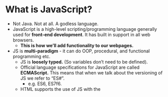 ﻿# What is JavaScript? 

- Not Java. Not at all. A godless language.
- JavaScript is a high-level scripting/programming language generally used for **front-end development**. It has built in support in all web browsers. 
  - **This is how we’ll add functionality to our webpages.**
- JS is **multi-paradigm** - it can do OOP, procedural, and functional programming etc. 
  - JS is **loosely typed.** (So variables don’t need to be defined).
  - Official language specifications for JavaScript are called **ECMAScript.** This means that when we talk about the versioning of JS we refer to “ES#”. 
    - e.g. ES6, ES7f6.
  - HTML supports the use of JS with the <script> tag, allowing you to put raw JS into the HTML page. Generally though, **you will link to an external JS file using the <script> tag at the bottom of your HTML <body> tag.** 
    - Script tags can go either in the head or the body but best practice is **generally to put them at the very bottom of the body.** Errors like are more likely to pop up if you don’t. Also good for Search Engine Optimization, because you want the skeleton/content of your webpage to show up before the JS logic gets compiled.
  - JS was originally written by a single person in ~10 days. This means there are some quirks with the language that persist to this day. 
    - See notes below on type coercion for an example.

**JS Syntax**

- Comments in JS are the same as in java: `//this is a comment`
- JavaScript literals (primitives) are your typical non-object values; they can be numbers, strings, booleans, etc
  - **number** can hold multiple number types like integers or decimals.
  - **strings** are text, enclosed by either ‘single quotes’ or “double quotes”. If a number is enclosed in quotes, it’s a string.
- JavaScript has keywords like other languages that are reserved because they have specific meaning. Eg. var, let, break, case, catch, continue, do, else, if, new, throw, etc.
- Semicolons aren’t necessary but I still like to use them;

**JavaScript Variables**

- Variables store data values. The “=” is used for the assignment operator
  - E.g. `var a = “I am a variable”`
  - Identifiers (names of the variables) must start with either a letter, underscore, or $. They cannot start with numbers, though they can contain them. No spaces!!!
- There are **3 ways to declare a variable in JS.** (let and const were added in ES6)
  - var - older, default declaration
  - let - newer and preferred declaration for mutable variables. let can be block scoped (see below).
  - const - has the functionality as let, but once assigned it can not be changed. (Like a “final” variable in Java).
- There are **7 major data types** of JS variables: 
  - number - includes ints and floating point numbers etc. 
  - string - collection of characters
  - boolean - true or false
  - null - has no value 
  - undefined - the variable has not been assigned anything. It is only declared. 
  - object - objects in JS are collections of key/value pairs. Uses {}. 
  - Symbol - added in ES6, not commonly used. 
- **Other data types** and sub-data types: 
  - BigInt is used to hold large integers outside the ability of the standard number variable.
  - NaN (not a number) is technically of the data type number. It is returned when a mathematical operation encounters a problem and can not return a valid number value. 
- The “typeof” operator returns the data type of its operand. Very useful for debugs.
- Object subtypes: 
  - **Arrays** (Big differences from Java!) - Arrays are objects that have indices, like Java. However, **a single array can hold any number of different data types and their length is not fixed.**
  - Functions are also objects but they have greatly expanded functionality. 

**JS Operators**

- Arithmetic operators: +, -, \*, /, %, ++, --
- Comparison: >, <, >=, <=, !=, ==, ===
  - **=== will compare types AND value while == simply compares value** 
    - **(ie 6 == ‘6’ returns true but not 6 === ‘6’)**
  - **Eg false == 0 returns true, while false === 0 returns false;**
- Logical: &&, ||, !
- Assignment: =, +=, -=, \*=,  /=, %=
- Ternary: `<condition> ? <value1>:<value2>`
  - This is like a one line if/else statement. If the condition is true, value1 is the result, if false value2 is. 


**Control Flow**

- The typical control flow statements you know from Java are the same with JS EXCEPT:
- for loops
  - There are 2 special types of for loops. 
    - **for-in**: iterates over an object’s keys
      - `let person = {name:”Bob”,age:25}; // this is a JS object`
      - `for(let key in person) {console.log(person[key]);} //prints Bob and 25`
    - **for-of**: iterates over the values of an array.
      - `let arr = [12, “Susie”, true, 0]; //this is a JS array`
      - `for (let value of arr) {console.log(value);}//print 12 then Susie then true then 0.`  
    - Think for-in = objects, for-of = arrays. 

**Type Coercion**

- Type coercion is **the process of converting a value from one data type to another.** There is explicit and implicit type coercion.

- **Explicit type coercion** is when we specify that we want a type changed to another type. 
  - E.g. `number(“3”), String(123)`
  - //we’re simply specifying explicitly what data type we want a certain value to change to.

- **Implicit type coercion** is where JS will attempt to carry out your instructions by changing the type variable on its own. This happens when you apply operators to values of different types.
  - E.g. `“3” \* 2;`
  - //number - JS chooses this for us. Likely because you wouldn’t multiply a String
  - E.g. `“3” + 2;`
  - //string - Likely because you commonly concatenate strings 
- Type coercion is one of those areas where JS quirkiness really shines through


\*Started HelloJS here\*

**Truthy and Falsy Values (these are actually technical terms lol)**

- In JS, **any expression or value can be evaluated as a boolean.** We use the terms truthy and falsy to indicate what boolean something will be evaluated as even if they aren’t inherently booleans. 

- There are **6 values/expressions that return as false** 
  - The boolean false
  - An empty string e.g. var a = “ “; //a is falsy
  - Undefined
  - Null
  - NaN
  - 0
- Any other value besides these 6 will return a value of true

**JS Functions**

- A function is a reusable group of code that can be called anywhere in the program. **Analogous to Java methods.**
	- You declare a function using the “function” keyword. A function can take any number of parameters you choose.
- Functions can return values using the “return” keyword. You do not have to specify a return type like in Java.
- Javascript functions are objects and can be stored in variables

- **Anonymous functions** have no identifier (name). Can be held in a variable still.
- **Arrow functions** are “one time use” functions that are written inline
  - Analogous to lambdas in Java, they are called arrow functions because the syntax uses “=>” to make an arrow
    - E.g. (var1) => {console.log(var1);}
- **Callback functions** are functions that get passed into another function as a parameter, and then the original function executes the parameterized function. 
  - This is helpful in writing **asynchronous JS code.** Code generally runs from top to bottom of the file - **if code is not happening in sequence, it is considered asynchronous.** 
  - All functions in JS are objects, which means that can be passed in as parameters of other functions.
- **Closures** - This is an old way of achieving encapsulation in JS.	
  - This is a nested function that can access the variables and arguments of its outer function, but can no longer change them.

\*Finished HelloJS\*

**JS Scopes**

- JS has two major divisions of scopes: Global and Local
  - **Global scoped** variables are **accessible anywhere** in the application
  - **Local scoped** variables are **accessible only in their location**. Local locations are defined by {curly braces}
- There are two flavors of local scopes
  - **Functional Scope:** Variables declared with any keyword inside a function. They’re only accessible inside that function.
  - **Block Scope:** Variables declared inside curly braces (but not specifically a function) that are declared with the let or const keywords. They will not be accessible outside that block of code. 
    - Variables declared with var are hoisted (see below) and therefore cannot be restricted to block scope. They are GLOBALLY scoped.

**Hoisting**

- Hoisting is a default JS mechanism where **variables (specifically vars) and function declarations are moved to the top of their scope** before code execution.
  - NOTE: The variable declarations are hoisted, but the assignment isn’t. Therefore, all vars = undefined until the assignment happens in the script.
- Variables declared with let and const are not hoisted.

- What’s the point?
  - “The compiler needs to know what variables and functions are defined in scope to know what will be visible to child scopes”. 
  - This lets us do stuff like call functions before they appear in the code








**“this” Keyword**

- In JavaScript the “this” keyword has multiple meanings based on where it’s used.
  - **“this” alone** refers to the global Object. (The window object)
  - **“this” in event handlers** refers to the HTML element that receives the event. (See event handling above)
    - E.g. <button onclick = this.style.color=”green”>click me</button>
    - As with other inline styling, this isn’t best practice
  - **“this” in Object Method Binding** (like a constructor) refers to the object.
    - E.g. var people = function (name, age) {

this.name = name;

this.age = age;

}

**JS Prototypal Inheritance**

- All JS objects have a **prototype**. This is implemented through the **\_\_proto\_\_ property.** This property is used to define **inheritance in JavaScript.**
  - An object’s \_\_proto\_\_ can be set to reference another object. This will make that referenced object the parents of the object that references it.
- The **top prototype** of all objects in **Object.prototype**. This is the value that is assigned to \_\_proto\_\_ by default. 
  - Analogous to the Object class in Java

**JS Classes**

- **Classes are a special type of function in javascript**
- You can define a class with a **class declaration**
  - You use the “class” keyword with the name of the class (like declaring a function but without parenthesis for parameters).
- You can also define a class with a **class expression**
  - Here, you define a variable and then assign it to an object with the class keyword
- Classes can have a special function in the class called a “constructor” that functions like a constructor in Java (initializes the object by assigning values to its variables.)

\*IMAGE OF CLASS SYNTAX GOES HERE\*

**Document Object Model (DOM)**

- When you attach JS to HTML via the <script> tag, it will read that document and **convert the HTML elements into a JS object that can then be manipulated.**
  - This is a good look into how JS and HTML interact under the hood.
  - JS converts HTML elements into objects, hence Document Object Model

- The DOM is created as a “tree” where the root element <html> is the root of the tree, and the other elements “branch” out from the root. **Each element in the HTML is an object in the DOM.**

![](Aspose.Words.7b5716e8-ba1e-4113-9261-3ca2baf0c4c5.001.png)















- In JS, you **access the DOM with the “document” object.**
  - **DOM Selection** is **accessing the elements** of the HTML through the DOM object. 
    - document.getElementById(“idName”) will return a single element
    - document.getElementsByClassName(“className”) returns an Array of elements
    - And more!!!!!!
  - **DOM Manipulation** is JS **actually changing** the elements of the DOM during run time.
    - .setAttribute will actually change a DOM element’s attribute directly
    - .appendChild creates a new element as the direct of another


\*Start HelloDOM\*

**JS Events**

- Events occur **when user interaction takes place on the web page**, such as clicking a button, hovering over something, or pressing a key on the keyboard.
- When events occur, we can use an **event handler** (event listener) to detect them, and perform a specific action.
- Commonly used events:
  - **onclick** - when a user clicks an element
  - ondblclick - user double clicks an element
  - **onmouseover** - when the user moves the mouse pointer over the element
  - onload - happens when the browser finishes loading the page
  - onunload - happens when the page is closed
  - onresize - happens when the window is minimized or maximized
  - onkeydown - when the user pressed down on a key. 
  - onkeyup - when the user releases a key. 
  - onsubmit - when a form is submitted. 

- **EventListener** is what we use to detect events and perform some action
  - The **addEventListener function** is built into JS to handle various events. 
    - It **“listens”** for a certain event to happen, then executes some logic.
  - The syntax: element.addEventListener(event, function, useCapture)
    - **event -** type of event being listened for (see above for some options)
    - **function -** what code to run when the event happen** 

\*Finished HelloDOM\*


**JS Fetch API** 

- JS can use the Fetch API which is a modern and versatile means of **sending asynchronous requests.** 
  - Basically, this is how we send **HTTP Requests from the frontend.** 
  - Fetch’s use of **promise objects** lets us gather HTTP Responses.

- We use the **fetch() method** on the window object, which **returns a promise** (see below). 
  - fetch() takes two parameters:
    - A **URL** that the request is sent to
    - An **object** which can contain multiple options that define the request. This whole second parameter
      - With it, you can set the HTTP verb, headers, body, etc.

- A **promise object** represents a value that **may not be yet available, but will be resolved in the future.** Instead of receiving the value, you get a “promise” that it’ll come later. 
  - Once a promise is created, it cannot be cancelled before it’s resolved. 

- Workflow:
  - The browser **sends a request to the server/api** and creates a **promise object for the response**
  - If the HTTP request **fails** (the response has an error status code), the promise resolves and the **Fetch API rejects the promise object**
  - If we get a successful response, **the promise returns in the Response Body**

- Methods to access response body: 
  - **response.json() - takes the response body as JSON and returns a JS object.** 
  - **response.text()** - returns the response as plain text. 
  - **response.status()** - returns the status code of the response.
  - response.formData() - returns the response as a form data object. 
  - response.blob() - returns the response as a BLOB (Binary Large OBject) 
  - response.arrayBuffer - returns the response as an ArrayBuffer (low level representation of binary data.)

- Keywords
  - **async** - this is added to functions to tell them to return a promise, rather than directly return a value
  - **await** - in an asynchronous function, await will pause the function until the promise is returned
  - \*\*These two keywords will go hand in hand

\*HelloFetch\*

**Timing Events**

- Timing events are used to **automate or run tasks after certain intervals of time.** The two main timing event we see are setTimeout() and setInterval()

- **setTimeout** takes a certain function, and an amount of milliseconds to wait before executing that function.
  - E.g. setTimeout(myFunction, 2000)
    - myFunction will run 2 seconds after being called
- **setInterval** takes a certain function, and executes it multiple times after a certain interval.
  - E.g. setInterval(myFunction, 2000)
    - myFunction will run every 2 seconds** 

- **Big picture:** setTimeout() invokes a function once after a wait time. setInterval() invokes a function repeatedly with a wait time between executions.


**JSON Web Token (JWT)**

- JSON Web Token (JWT) is an open standard that defines **a compact, self-contained way for transmitting information securely** between our server and client.
  - This is not Javascript specific! If you choose to use JWTs, it’ll facilitate frontend/backend communication.
- A JWT is essentially a string of characters that uniquely identifies a user. They have 3 parts:
  - The **header** typically contains the token (which is JWT) and the signing algorithm being used (such as HMAC).
  - The **payload** contains **claims,** which is the actual data being transmitted. 
  - Finally, the signature verifies that the payload was not changed along the way.
  - ![](Aspose.Words.7b5716e8-ba1e-4113-9261-3ca2baf0c4c5.002.png)
- Although JWTs can be encrypted to provide secrecy between the front/backend, we will focus on **signed tokens**
  - **Signed tokens** can verify the integrity of claims contained within it. The signature certifies that only the party holding the private key is the one that signed it. 
- Does that make sense? It didn’t to me. Think of JWTs sort of like a chip in a credit card. It allows the transaction, uniquely identifies the cardholder, and assures to the system that this transaction is legitimate. It’s an authentication and security step.

**The Rest and Spread Operators**

- In Javascript, there are two operators that use ellipses (...). Let’s see how they’re different.

- **The Rest Operator is used in a function’s parameters.** It allows us to take values the user inputs into an **Array.** 
  - Sounds a little confusing, but this code snippet should make more sense.

![](Aspose.Words.7b5716e8-ba1e-4113-9261-3ca2baf0c4c5.003.png) 

- This is a little more clear - the rest operator lets you put *the rest* of the inputted values into an Array to be used in the function. This allows for **code flexibility.**


- **The Spread Operator** is a bit easier to understand. It lets you ***spread* iterators into individual values.** 

![](Aspose.Words.7b5716e8-ba1e-4113-9261-3ca2baf0c4c5.004.png)

- This lends to the concept of **destructuring assignment**, which is a Javascript expression that lets you unpack values from Arrays or other objects into individual values.
